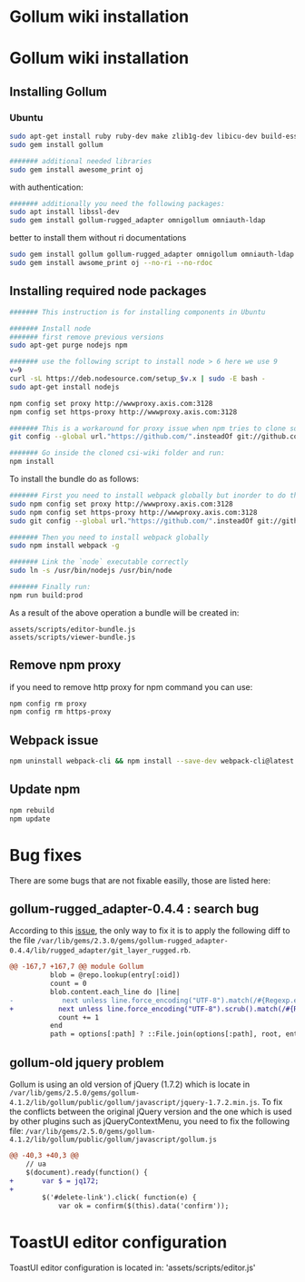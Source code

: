 # Gollum wiki installation
# Gollum wiki installation

## Installing Gollum

### Ubuntu

``` bash
sudo apt-get install ruby ruby-dev make zlib1g-dev libicu-dev build-essential git cmake
sudo gem install gollum

####### additional needed libraries
sudo gem install awesome_print oj
```

with authentication:

``` bash
####### additionally you need the following packages:
sudo apt install libssl-dev
sudo gem install gollum-rugged_adapter omnigollum omniauth-ldap
```

better to install them without ri documentations

``` sh
sudo gem install gollum gollum-rugged_adapter omnigollum omniauth-ldap --no-ri --no-rdoc
sudo gem install awsome_print oj --no-ri --no-rdoc
```

## Installing required node packages

``` bash
####### This instruction is for installing components in Ubuntu

####### Install node
####### first remove previous versions
sudo apt-get purge nodejs npm

####### use the following script to install node > 6 here we use 9
v=9
curl -sL https://deb.nodesource.com/setup_$v.x | sudo -E bash -
sudo apt-get install nodejs

npm config set proxy http://wwwproxy.axis.com:3128
npm config set https-proxy http://wwwproxy.axis.com:3128

####### This is a workaround for proxy issue when npm tries to clone some components through github
git config --global url."https://github.com/".insteadOf git://github.com/

####### Go inside the cloned csi-wiki folder and run:
npm install
```
To install the bundle do as follows:

``` bash
####### First you need to install webpack globally but inorder to do that you need to first to the above configuration again this time with sudo
sudo npm config set proxy http://wwwproxy.axis.com:3128
sudo npm config set https-proxy http://wwwproxy.axis.com:3128
sudo git config --global url."https://github.com/".insteadOf git://github.com/

####### Then you need to install webpack globally
sudo npm install webpack -g

####### Link the `node` executable correctly
sudo ln -s /usr/bin/nodejs /usr/bin/node

####### Finally run:
npm run build:prod
```
As a result of the above operation a bundle will be created in:
```
assets/scripts/editor-bundle.js
assets/scripts/viewer-bundle.js
```
## Remove npm proxy
if you need to remove http proxy for npm command you can use:
``` sh
npm config rm proxy
npm config rm https-proxy
```
## Webpack issue
``` sh
npm uninstall webpack-cli && npm install --save-dev webpack-cli@latest
```
## Update npm
``` sh
npm rebuild
npm update
```
# Bug fixes
There are some bugs that are not fixable easilly, those are listed here:
## gollum-rugged_adapter-0.4.4 : search bug
According to this [issue](https://github.com/gollum/rugged_adapter/issues/24), the only way to fix it is to apply the following diff to the file `/var/lib/gems/2.3.0/gems/gollum-rugged_adapter-0.4.4/lib/rugged_adapter/git_layer_rugged.rb`.
``` diff
@@ -167,7 +167,7 @@ module Gollum
          blob = @repo.lookup(entry[:oid])
          count = 0
          blob.content.each_line do |line|
-            next unless line.force_encoding("UTF-8").match(/#{Regexp.escape(query)}/i)
+           next unless line.force_encoding("UTF-8").scrub().match(/#{Regexp.escape(query)}/i)
            count += 1
          end
          path = options[:path] ? ::File.join(options[:path], root, entry[:name]) : "#{root}#{entry[:name]}"
```

## gollum-old jquery problem

Gollum is using an old version of jQuery (1.7.2) which is locate in `/var/lib/gems/2.5.0/gems/gollum-4.1.2/lib/gollum/public/gollum/javascript/jquery-1.7.2.min.js`. To fix the conflicts between the original jQuery version and the one which is used by other plugins such as jQueryContextMenu, you need to fix the following file:
`/var/lib/gems/2.5.0/gems/gollum-4.1.2/lib/gollum/public/gollum/javascript/gollum.js`
``` diff
@@ -40,3 +40,3 @@ 
    // ua
    $(document).ready(function() {
+       var $ = jq172;
+       
        $('#delete-link').click( function(e) { 
            var ok = confirm($(this).data('confirm')); 
```

# ToastUI editor configuration
ToastUI editor configuration is located in: 'assets/scripts/editor.js'
